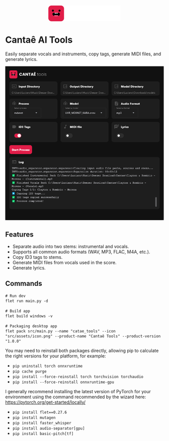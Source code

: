 <p align="center">
    <img src="assets/logo.png" height="50">
</p>

# Cantaê AI Tools

Easily separate vocals and instruments, copy tags, generate MIDI files, and generate lyrics.

<p align="center">
    <img src="assets/preview.png" >
</p>

## Features
- Separate audio into two stems: instrumental and vocals.
- Supports all common audio formats (WAV, MP3, FLAC, M4A, etc.).
- Copy ID3 tags to stems.
- Generate MIDI files from vocals used in the score.
- Generate lyrics.

## Commands
```
# Run dev
flet run main.py -d

# Build app
flet build windows -v

# Packaging desktop app
flet pack src/main.py --name "catae_tools" --icon "src/assets/icon.png" --product-name "Cantaê Tools" --product-version "1.0.0"

```


You may need to reinstall both packages directly, allowing pip to calculate the right versions for your platform, for example:

- `pip uninstall torch onnxruntime`
- `pip cache purge`
- `pip install --force-reinstall torch torchvision torchaudio`
- `pip install --force-reinstall onnxruntime-gpu`

I generally recommend installing the latest version of PyTorch for your environment using the command recommended by the wizard here:
<https://pytorch.org/get-started/locally/>

- `pip install flet==0.27.6`
- `pip install mutagen`
- `pip install faster_whisper`
- `pip install audio-separator[gpu]`
- `pip install basic-pitch[tf]`
